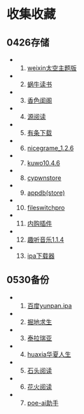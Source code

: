 # 收集收藏

## 0426存储
* 1. [weixin太空主题版](https://github.com/Krysaya/ipas/releases/download/1.1/weichat_zhuti_8.0.34.ipa)
* 2. [蜗牛读书](https://github.com/Krysaya/ipas/releases/download/1.1/woniudushu_pj_1.9.65.ipa)
* 3. [香色闺阁](https://github.com/Krysaya/ipas/releases/download/1.1/xiangse_2.56.1crack.ipa)
* 4. [源阅读](https://github.com/Krysaya/ipas/releases/download/1.1/yuanyuedu_1.5.1crack.ipa)
* 5. [有条下载](https://github.com/Krysaya/ipas/releases/download/1.1/youtiaoxiazai_3.1.1.ipa)
* 6. [nicegrame_1.2.6](https://github.com/Krysaya/ipas/releases/download/1.1/Nicegram_1.2.6.ipa)
* 7. [kuwo10.4.6](https://github.com/Krysaya/ipas/releases/download/1.1/kuwo_10.4.6_vip.ipa)
* 8. [cypwnstore](https://github.com/Krysaya/ipas/releases/download/1.1/CyPwnStore_5.0.ipa)
* 9. [appdb(store)](https://github.com/Krysaya/ipas/releases/download/1.1/appdb-v1.1.5-stev3fvcks.ipa)
* 10. [fileswitchpro](https://github.com/Krysaya/ipas/releases/download/1.1/FileSwitcherPro.2.4.ipa)
* 11. [内购插件](https://github.com/Krysaya/ipas/releases/download/1.1/neigouchaj_1.0_.dylib)
* 12. [趣听音乐1.1.4](https://github.com/Krysaya/ipas/releases/download/1.1/quting_1.1.4_1666476933.ipa)
* 13. [ipa下载器](https://github.com/Krysaya/ipas/releases/download/1.1/ipaDownloadTool-2.1.0.ipa)

## 0530备份
* 1. [百度yunpan.ipa](https://github.com/Krysaya/ipas/releases/download/1.2/baidudisk_11.14.0.ipa)
* 2. [掘地求生](https://github.com/Krysaya/ipas/releases/download/1.2/Getting.Over.It.ipa)
* 3. [泰拉瑞亚](https://github.com/Krysaya/ipas/releases/download/1.2/Terraria.-.ipa)
* 4. [huaxia华夏人生](https://github.com/Krysaya/ipas/releases/download/1.2/huaxiarensheng_139.ipa)
* 5. [石头阅读](https://github.com/Krysaya/ipas/releases/download/1.2/shitou-read_13.9crack.ipa)
* 6. [花火阅读](https://github.com/Krysaya/ipas/releases/download/1.2/huahuo-read_1.3.3crack.ipa)
* 7. [poe-ai助手](https://github.com/Krysaya/ipas/releases/download/1.2/Poe.ai-1.2.11.ipa)
